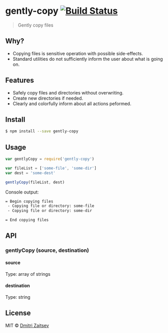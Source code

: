 # gently-copy [![Build Status](https://travis-ci.org/dmitriz/gently-copy.svg?branch=master)](https://travis-ci.org/dmitriz/gently-copy)

> Gently copy files


## Why?
- Copying files is sensitive operation with possible side-effects.
- Standard utilities do not sufficiently inform the user about what is going on.


## Features
- Safely copy files and directories without overwriting.
- Create new directories if needed.
- Clearly and colorfully inform about all actions peformed.


## Install

```sh
$ npm install --save gently-copy
```


## Usage

```js
var gentlyCopy = require('gently-copy')

var fileList = ['some-file', 'some-dir']
var dest = 'some-dest'

gentlyCopy(fileList, dest)
```

Console output:
```sh
= Begin copying files
 - Copying file or directory: some-file
 - Copying file or directory: some-dir

= End copying files

```

## API

### gentlyCopy (source, destination)

#### source

Type: array of strings

#### destination

Type: string


## License

MIT © [Dmitri Zaitsev](https://github.com/dmitriz)
